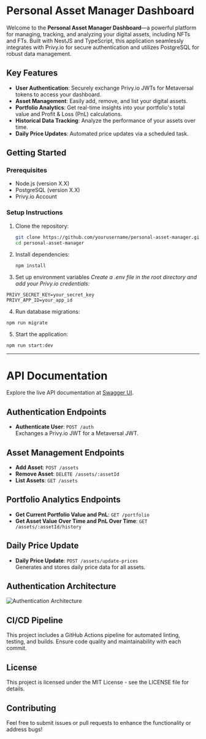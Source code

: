 # Personal Asset Manager Dashboard

Welcome to the **Personal Asset Manager Dashboard**—a powerful platform for managing, tracking, and analyzing your digital assets, including NFTs and FTs. Built with NestJS and TypeScript, this application seamlessly integrates with Privy.io for secure authentication and utilizes PostgreSQL for robust data management.

## Key Features

- **User Authentication**: Securely exchange Privy.io JWTs for Metaversal tokens to access your dashboard.
- **Asset Management**: Easily add, remove, and list your digital assets.
- **Portfolio Analytics**: Get real-time insights into your portfolio's total value and Profit & Loss (PnL) calculations.
- **Historical Data Tracking**: Analyze the performance of your assets over time.
- **Daily Price Updates**: Automated price updates via a scheduled task.

## Getting Started

### Prerequisites
- Node.js (version X.X)
- PostgreSQL (version X.X)
- Privy.io Account

### Setup Instructions
1. Clone the repository:
   ```bash
   git clone https://github.com/yourusername/personal-asset-manager.git
   cd personal-asset-manager

2. Install dependencies:
    ```
    npm install
    ```
3. Set up environment variables
  *Create a .env file in the root directory and add your Privy.io credentials:*
  ```
  PRIVY_SECRET_KEY=your_secret_key
  PRIVY_APP_ID=your_app_id
  ```

4. Run database migrations:
  ```
  npm run migrate
  ```

5. Start the application:
  ```
  npm run start:dev
  ```

---

# API Documentation

Explore the live API documentation at [Swagger UI](http://localhost:3000/api).

## Authentication Endpoints

- **Authenticate User**: `POST /auth`  
  Exchanges a Privy.io JWT for a Metaversal JWT.

## Asset Management Endpoints

- **Add Asset**: `POST /assets`  
- **Remove Asset**: `DELETE /assets/:assetId`  
- **List Assets**: `GET /assets`  

## Portfolio Analytics Endpoints

- **Get Current Portfolio Value and PnL**: `GET /portfolio`  
- **Get Asset Value Over Time and PnL Over Time**: `GET /assets/:assetId/history`  

## Daily Price Update

- **Daily Price Update**: `POST /assets/update-prices`  
  Generates and stores daily price data for all assets.

## Authentication Architecture

![Authentication Architecture](./path/to/auth-architecture-diagram.png)

## CI/CD Pipeline

This project includes a GitHub Actions pipeline for automated linting, testing, and builds. Ensure code quality and maintainability with each commit.

## License

This project is licensed under the MIT License - see the LICENSE file for details.

## Contributing

Feel free to submit issues or pull requests to enhance the functionality or address bugs!
